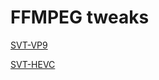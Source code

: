 # FFMPEG tweaks

[SVT-VP9](https://github.com/OpenVisualCloud/SVT-VP9/tree/master/ffmpeg_plugin)

[SVT-HEVC](https://github.com/OpenVisualCloud/SVT-HEVC/tree/master/ffmpeg_plugin)
